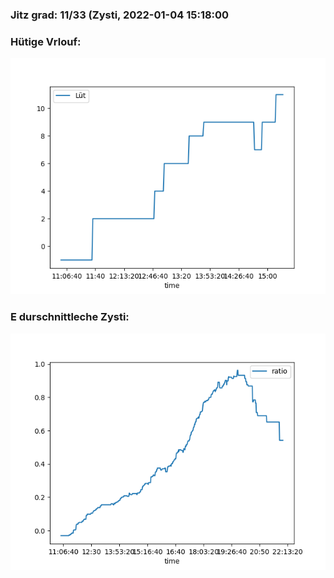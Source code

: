 ### Jitz grad: 11/33 (Zysti, 2022-01-04 15:18:00

### Hütige Vrlouf:
![Graph](Today.png)

### E durschnittleche Zysti:
![Graph](Zysti.png)